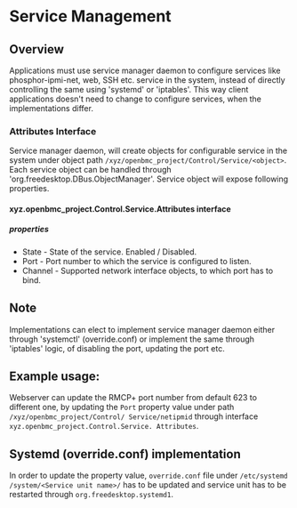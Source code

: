 # Service Management

## Overview
Applications must use service manager daemon to configure services like
phosphor-ipmi-net, web, SSH etc. service in the system, instead of
directly controlling the same using 'systemd' or 'iptables'. This way client
applications doesn't need to change to configure services, when the
implementations differ.

### Attributes Interface
Service manager daemon, will create objects for configurable service
in the system under object path `/xyz/openbmc_project/Control/Service/<object>`.
Each service object can be handled through 'org.freedesktop.DBus.ObjectManager'.
Service object will expose following properties.

#### xyz.openbmc_project.Control.Service.Attributes interface
##### properties
* State - State of the service. Enabled / Disabled.
* Port - Port number to which the service is configured to listen.
* Channel - Supported network interface objects, to which port has to bind.

## Note
Implementations can elect to implement service manager daemon either through
'systemctl' (override.conf) or implement the same through 'iptables' logic, of
disabling the port, updating the port etc.

## Example usage:
Webserver can update the RMCP+ port number from default 623 to different one,
by updating the `Port` property value under path `/xyz/openbmc_project/Control/
Service/netipmid` through interface `xyz.openbmc_project.Control.Service.
Attributes`.

## Systemd (override.conf) implementation
In order to update the property value, `override.conf` file under `/etc/systemd
/system/<Service unit name>/` has to be updated and service unit has to be
restarted through `org.freedesktop.systemd1`.
